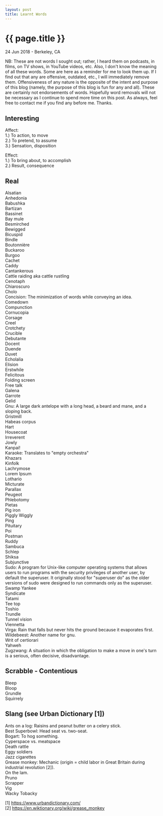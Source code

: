 ```yaml
---
layout: post
title: Learnt Words
---
```


{{ page.title }}
================

<p class="meta">24 Jun 2018 - Berkeley, CA</p>

NB: These are not words I sought out; rather, I heard them on podcasts, in films, on TV shows, in YouTube videos, etc. Also, I don't know the meaning of all these words. Some are here as a reminder for me to look them up. If I find out that any are offensive, outdated, etc., I will immediately remove them. Offensiveness of any nature is the opposite of the intent and purpose of this blog (namely, the purpose of this blog is fun for any and all). These are certainly not endorsements of words. Hopefully word removals will not be necessary as I continue to spend more time on this post. As always, feel free to contact me if you find any before me. Thanks.

## Interesting
Affect:  
1.) To action, to move  
2.) To pretend, to assume  
3.) Sensation, disposition

Effect:  
1.) To bring about, to accomplish  
2.) Result, consequence

## Real
Alsatian  
Anhedonia  
Babushka  
Bartizan  
Bassinet  
Bay mule  
Besmirched  
Bewigged  
Bicuspid  
Bindle  
Boutonnière  
Buckaroo  
Burgoo  
Cachet  
Caddy  
Cantankerous  
Cattle raiding aka cattle rustling  
Cenotaph  
​Chiaroscuro  
​Cholo  
Concision: The minimization of words while conveying an idea.  
Comedown  
Compunction  
Cornucopia  
Corsage  
Creel  
Crotchety  
Crucible  
Debutante  
Docent  
​Duende  
Duvet  
Echolalia  
Elision  
Erstwhile  
Felicitous  
Folding screen  
Free talk  
Galena  
Garrote  
Gelid  
Gnu: A large dark antelope with a long head, a beard and mane, and a sloping back.  
Gristmill  
Habeas corpus  
Hart  
Housecoat  
Irreverent  
Jowly  
Kanpai!  
Karaoke: Translates to "empty orchestra"  
Khazars  
Kinfolk  
Lachrymose  
Lorem Ipsum  
Lothario  
Micturate  
Parallax  
Peugeot  
Phlebotomy  
Pietas  
Pig iron  
Piggly Wiggly  
Ping  
Pituitary  
Poi  
Postman  
Ruddy  
Sambuca  
Schlep  
Shiksa  
Subjunctive  
Sudo: A program for Unix-like computer operating systems that allows users to run programs with the security privileges of another user, by default the superuser. It originally stood for "superuser do" as the older versions of sudo were designed to run commands only as the superuser.  
Swamp Yankee  
Syndicate  
Tatami  
Tee top  
Toshio  
Trundle  
Tunnel vision  
Viennetta  
Virga: Rain that falls but never hits the ground because it evaporates first.  
Wildebeest: Another name for gnu.  
Writ of certiorari  
Yahweh  
Zugzwang: A situation in which the obligation to make a move in one's turn is a serious, often decisive, disadvantage.

## Scrabble - Contentious
Bleep  
Bloop  
Grundle  
Squirrely

## Slang (see Urban Dictionary [1])
Ants on a log: Raisins and peanut butter on a celery stick.  
Best Superbowl: Head seat vs. two-seat.  
Bogart: To hog something.  
Cyperspace vs. meatspace  
Death rattle  
Eggy soldiers  
Jazz cigarettes  
Grease monkey: Mechanic (origin = child labor in Great Britain during industrial revolution [2]).  
On the lam.  
Pruno  
Scrapper  
Vig  
Wacky Tobacky

[1] <https://www.urbandictionary.com/>  
[2] <https://en.wiktionary.org/wiki/grease_monkey>
